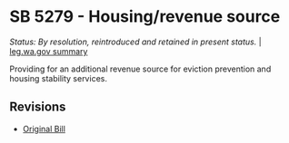 # SB 5279 - Housing/revenue source
*Status: By resolution, reintroduced and retained in present status.* | [leg.wa.gov summary](https://app.leg.wa.gov/billsummary?BillNumber=5279&Year=2021)

Providing for an additional revenue source for eviction prevention and housing stability services.

## Revisions
* [Original Bill](1/)